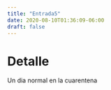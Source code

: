 ```yaml
---
title: "Entrada5"
date: 2020-08-10T01:36:09-06:00
draft: false
---
```

# Detalle
Un dia normal en la cuarentena

